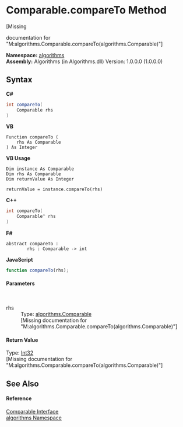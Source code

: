 # Comparable.compareTo Method 
 

\[Missing <summary> documentation for "M:algorithms.Comparable.compareTo(algorithms.Comparable)"\]

**Namespace:**&nbsp;<a href="82f88b43-fdc9-bc99-9558-75fce96d448f">algorithms</a><br />**Assembly:**&nbsp;Algorithms (in Algorithms.dll) Version: 1.0.0.0 (1.0.0.0)

## Syntax

**C#**<br />
``` C#
int compareTo(
	Comparable rhs
)
```

**VB**<br />
``` VB
Function compareTo ( 
	rhs As Comparable
) As Integer
```

**VB Usage**<br />
``` VB Usage
Dim instance As Comparable
Dim rhs As Comparable
Dim returnValue As Integer

returnValue = instance.compareTo(rhs)
```

**C++**<br />
``` C++
int compareTo(
	Comparable^ rhs
)
```

**F#**<br />
``` F#
abstract compareTo : 
        rhs : Comparable -> int 

```

**JavaScript**<br />
``` JavaScript
function compareTo(rhs);
```


#### Parameters
&nbsp;<dl><dt>rhs</dt><dd>Type: <a href="6dcffa06-805a-b637-3ea2-da53324cd88f">algorithms.Comparable</a><br />\[Missing <param name="rhs"/> documentation for "M:algorithms.Comparable.compareTo(algorithms.Comparable)"\]</dd></dl>

#### Return Value
Type: <a href="http://msdn2.microsoft.com/en-us/library/td2s409d" target="_blank">Int32</a><br />\[Missing <returns> documentation for "M:algorithms.Comparable.compareTo(algorithms.Comparable)"\]

## See Also


#### Reference
<a href="6dcffa06-805a-b637-3ea2-da53324cd88f">Comparable Interface</a><br /><a href="82f88b43-fdc9-bc99-9558-75fce96d448f">algorithms Namespace</a><br />